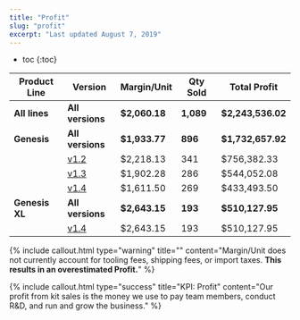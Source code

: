 ```yaml
---
title: "Profit"
slug: "profit"
excerpt: "Last updated August 7, 2019"
---
```


* toc
{:toc}


|Product Line                  |Version                       |Margin/Unit                   |Qty Sold                      |Total Profit                  |
|------------------------------|------------------------------|------------------------------|------------------------------|------------------------------|
|**All lines**                 |**All versions**              |**$2,060.18**                 |**1,089**                     |**$2,243,536.02**
|**Genesis**                   |**All versions**              |**$1,933.77**                 |**896**                       |**$1,732,657.92**
|                              |[v1.2](https://farmbot.myshopify.com/admin/reports/161808482)|$2,218.13                     |341                           |$756,382.33
|                              |[v1.3](https://farmbot.myshopify.com/admin/reports/161742946)|$1,902.28                     |286                           |$544,052.08
|                              |[v1.4](https://farmbot.myshopify.com/admin/reports/161775714)|$1,611.50                     |269                           |$433,493.50
|**Genesis XL**                |**All versions**              |**$2,643.15**                 |**193**                       |**$510,127.95**
|                              |[v1.4](https://farmbot.myshopify.com/admin/reports/161710178)|$2,643.15                     |193                           |$510,127.95



{%
include callout.html
type="warning"
title=""
content="Margin/Unit does not currently account for tooling fees, shipping fees, or import taxes. **This results in an overestimated Profit.**"
%}



{%
include callout.html
type="success"
title="KPI: Profit"
content="Our profit from kit sales is the money we use to pay team members, conduct R&D, and run and grow the business."
%}



<style>
.hub-container {
  max-width: 1350px;
}
.value-icon {
  display: inline-block;
  height: 18px;
  margin-bottom: -2px;
}
  
a[title="Guides"] {
  color: #f4f4f4!important;
  border-bottom: 5px solid #f4f4f4;
  padding-bottom: 20px!important;
}
  
a[title="Guides"]:hover {
  color: white!important;
  border-bottom-color: white;
}
  
#hub-header li a:hover {
  box-shadow: none!important;
}
</style>

<meta name="theme-color" content="#434343">

